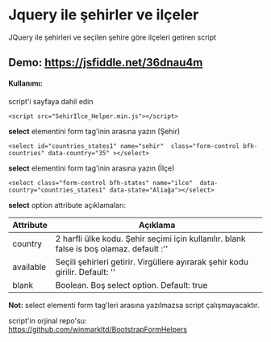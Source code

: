 # Jquery ile şehirler ve ilçeler
JQuery ile şehirleri ve seçilen şehire göre ilçeleri getiren script

## Demo: https://jsfiddle.net/36dnau4m


#### <i class="icon-file"></i> Kullanımı:
  

  script'i sayfaya dahil edin
   

    <script src="SehirIlce_Helper.min.js"></script>

**select** elementini form tag'inin arasına yazın (Şehir)

    <select id="countries_states1" name="sehir"  class="form-control bfh-countries" data-country="35" ></select>
**select** elementini form tag'inin arasına yazın (İlçe)

    <select class="form-control bfh-states" name="ilce"  data-country="countries_states1" data-state="Aliağa"></select>

**select** option attribute açıklamaları:

Attribute     | Açıklama
-------- | ---
country | 2 harfli ülke kodu. Şehir seçimi için kullanılır. blank false is boş olamaz. default :''
available    | Seçili şehirleri getirir. Virgüllere ayırarak şehir kodu girilir. Default: ''
blank     |Boolean. Boş select option. Default: true


**Not:** select elementi form tag'leri arasına yazılmazsa script çalışmayacaktır.

script'in orjinal repo'su: https://github.com/winmarkltd/BootstrapFormHelpers
